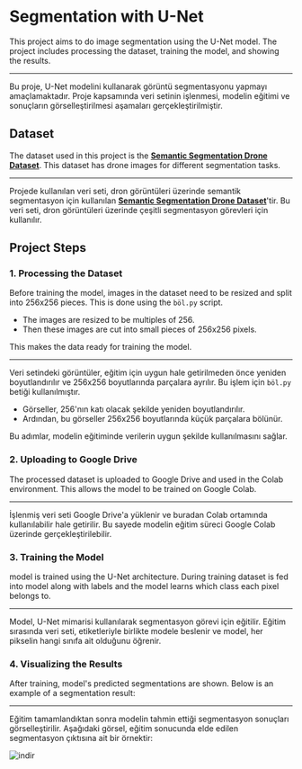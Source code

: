 # Segmentation with U-Net 

This project aims to do image segmentation using the U-Net model. The project includes processing the dataset, training the model, and showing the results.

***

Bu proje, U-Net modelini kullanarak görüntü segmentasyonu yapmayı amaçlamaktadır. Proje kapsamında veri setinin işlenmesi, modelin eğitimi ve sonuçların görselleştirilmesi aşamaları gerçekleştirilmiştir.

## Dataset

The dataset used in this project is the **[Semantic Segmentation Drone Dataset](https://www.kaggle.com/datasets/santurini/semantic-segmentation-drone-dataset)**. This dataset has drone images for different segmentation tasks.

***

Projede kullanılan veri seti, dron görüntüleri üzerinde semantik segmentasyon için kullanılan **[Semantic Segmentation Drone Dataset](https://www.kaggle.com/datasets/santurini/semantic-segmentation-drone-dataset)**'tir. Bu veri seti, dron görüntüleri üzerinde çeşitli segmentasyon görevleri için kullanılır.

## Project Steps

### 1. Processing the Dataset

Before training the model, images in the dataset need to be resized and split into 256x256 pieces. This is done using the `böl.py` script.

- The images are resized to be multiples of 256.
- Then these images are cut into small pieces of 256x256 pixels.

This makes the data ready for training the model.

***

Veri setindeki görüntüler, eğitim için uygun hale getirilmeden önce yeniden boyutlandırılır ve 256x256 boyutlarında parçalara ayrılır. Bu işlem için `böl.py` betiği kullanılmıştır.

- Görseller, 256'nın katı olacak şekilde yeniden boyutlandırılır.
- Ardından, bu görseller 256x256 boyutlarında küçük parçalara bölünür.
  
Bu adımlar, modelin eğitiminde verilerin uygun şekilde kullanılmasını sağlar.

### 2. Uploading to Google Drive

The processed dataset is uploaded to Google Drive and used in the Colab environment. This allows the model to be trained on Google Colab.

***

İşlenmiş veri seti Google Drive'a yüklenir ve buradan Colab ortamında kullanılabilir hale getirilir. Bu sayede modelin eğitim süreci Google Colab üzerinde gerçekleştirilebilir.

### 3. Training the Model

model is trained using the U-Net architecture. During training dataset is fed into model along with labels and the model learns which class each pixel belongs to.

***

Model, U-Net mimarisi kullanılarak segmentasyon görevi için eğitilir. Eğitim sırasında veri seti, etiketleriyle birlikte modele beslenir ve model, her pikselin hangi sınıfa ait olduğunu öğrenir.

### 4. Visualizing the Results

After training, model's predicted segmentations are shown. Below is an example of a segmentation result:

***

Eğitim tamamlandıktan sonra modelin tahmin ettiği segmentasyon sonuçları görselleştirilir. Aşağıdaki görsel, eğitim sonucunda elde edilen segmentasyon çıktısına ait bir örnektir:

![indir](https://github.com/user-attachments/assets/19897ea5-1f3d-41e7-85fe-cdb22dea0fd7)

